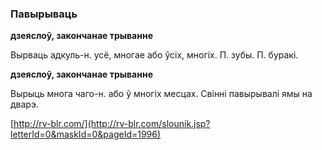 ### Павырываць
**дзеяслоў, закончанае трыванне**

Вырваць адкуль-н. усё, многае або ўсіх, многіх. П. зубы. П. буракі.

**дзеяслоў, закончанае трыванне**

Вырыць многа чаго-н. або ў многіх месцах. Свінні павырывалі ямы на дварэ.

<a rel="author">[http://rv-blr.com/](http://rv-blr.com/slounik.jsp?letterId=0&maskId=0&pageId=1996)</a>
